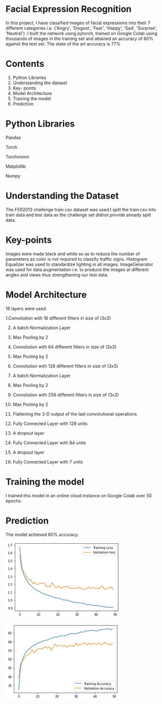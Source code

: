 # Facial Expression Recognition

In this project, I have classified images of facial expressions into their 7 different categories i.e. {'Angry', 'Disgust', 'Fear', 'Happy', 'Sad', 'Surprise', 'Neutral'} .I built the network using pytorch, trained on Google Colab using thousands of images in the training set and attained an accuracy of 60% against the test set. The state of the art accuracy is 77%


# Contents
1. Python Libraries
2. Understanding the dataset
3. Key- points
4. Model Architecture 
5. Training the model
6. Prediction

#  Python Libraries
Pandas

Torch

Torchvision

Matplotlib

Numpy

# Understanding the Dataset
The FER2013 challenge train.csv dataset was used.I split the train.csv into train data and test data as the challenge set didnot provide already split data.

# Key-points
Images were made black and white so as to reduce the number of parameters as color is not required to classify traffic signs. 
Histogram Equalizer was used to standardize lighting in all images.
ImageGenerator was used for data augmentation i.e. to produce the images at different angles and views thus strengthening our test data.

# Model Architecture
16 layers were used.

1.Convolution with 16 different filters in size of (3x3)

2. A batch Normalization Layer

3. Max Pooling by 2

4. Convolution with 64 different filters in size of (3x3)

5. Max Pooling by 2

6. Convolution with 128 different filters in size of (3x3)

7. A batch Normalization Layer

8.  Max Pooling by 2

9. Convolution with 256 different filters in size of (3x3)

10. Max Pooling by 2

11. Flattening the 3-D output of the last convolutional operations.

12. Fully Connected Layer with 128 units

13. A dropout layer

14. Fully Connected Layer with 84 units

15. A dropout layer

16. Fully Connected Layer with 7 units



# Training the model
I trained this model in an online cloud instance on Google Colab over 50 epochs.

# Prediction

The model achieved 60% accuracy.


![Model_loss](https://github.com/Mrigankkh/Facial-Expression-Recogition/blob/main/images/FER_Loss.png)


![Model_accuracy](https://github.com/Mrigankkh/Facial-Expression-Recogition/blob/main/images/FER_Accuracy.png)


